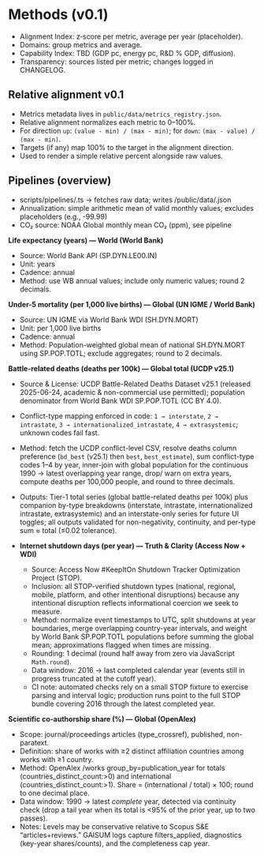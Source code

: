 # Methods (v0.1)

- Alignment Index: z‑score per metric, average per year (placeholder).
- Domains: group metrics and average.
- Capability Index: TBD (GDP pc, energy pc, R&D % GDP, diffusion).
- Transparency: sources listed per metric; changes logged in CHANGELOG.

## Relative alignment v0.1
- Metrics metadata lives in `public/data/metrics_registry.json`.
- Relative alignment normalizes each metric to 0–100%.
- For direction `up`: `(value - min) / (max - min)`; for `down`: `(max - value) / (max - min)`.
- Targets (if any) map 100% to the target in the alignment direction.
- Used to render a simple relative percent alongside raw values.

## Pipelines (overview)
- scripts/pipelines/<metric>.ts → fetches raw data; writes /public/data/<metric>.json
- Annualization: simple arithmetic mean of valid monthly values; excludes placeholders (e.g., -99.99)
- CO₂ source: NOAA Global monthly mean CO₂ (ppm), see pipeline

**Life expectancy (years) — World (World Bank)**
- Source: World Bank API (SP.DYN.LE00.IN)
- Unit: years
- Cadence: annual
- Method: use WB annual values; include only numeric values; round 2 decimals.

**Under-5 mortality (per 1,000 live births) — Global (UN IGME / World Bank)**
- Source: UN IGME via World Bank WDI (SH.DYN.MORT)
- Unit: per 1,000 live births
- Cadence: annual
- Method: Population-weighted global mean of national SH.DYN.MORT using SP.POP.TOTL; exclude aggregates; round to 2 decimals.

**Battle-related deaths (deaths per 100k) — Global total (UCDP v25.1)**
- Source & License: UCDP Battle-Related Deaths Dataset v25.1 (released 2025-06-24, academic & non-commercial use permitted); population denominator from World Bank WDI SP.POP.TOTL (CC BY 4.0).
- Conflict-type mapping enforced in code: `1 → interstate`, `2 → intrastate`, `3 → internationalized_intrastate`, `4 → extrasystemic`; unknown codes fail fast.
- Method: fetch the UCDP conflict-level CSV, resolve deaths column preference (`bd_best` (v25.1) then `best`, `best_estimate`), sum conflict-type codes 1–4 by year, inner-join with global population for the continuous 1990 → latest overlapping year range, drop/ warn on extra years, compute deaths per 100,000 people, and round to three decimals.
- Outputs: Tier-1 total series (global battle-related deaths per 100k) plus companion by-type breakdowns (interstate, intrastate, internationalized intrastate, extrasystemic) and an interstate-only series for future UI toggles; all outputs validated for non-negativity, continuity, and per-type sum ≈ total (≤0.02 tolerance).

- **Internet shutdown days (per year) — Truth & Clarity (Access Now + WDI)**
  - Source: Access Now #KeepItOn Shutdown Tracker Optimization Project (STOP).
  - Inclusion: all STOP-verified shutdown types (national, regional, mobile, platform, and other intentional disruptions) because any intentional disruption reflects informational coercion we seek to measure.
  - Method: normalize event timestamps to UTC, split shutdowns at year boundaries, merge overlapping country-year intervals, and weight by World Bank SP.POP.TOTL populations before summing the global mean; approximations flagged when times are missing.
  - Rounding: 1 decimal (round half away from zero via JavaScript `Math.round`).
  - Data window: 2016 → last completed calendar year (events still in progress truncated at the cutoff year).
  - CI note: automated checks rely on a small STOP fixture to exercise parsing and interval logic; production runs point to the full STOP bundle covering 2016 through the latest completed year.

**Scientific co-authorship share (%) — Global (OpenAlex)**
- Scope: journal/proceedings articles (type_crossref), published, non-paratext.
- Definition: share of works with ≥2 distinct affiliation countries among works with ≥1 country.
- Method: OpenAlex /works group_by=publication_year for totals (countries_distinct_count:>0) and international (countries_distinct_count:>1). Share = (international / total) × 100; round to one decimal place.
- Data window: 1990 → latest *complete* year, detected via continuity check (drop a tail year when its total is <95% of the prior year, up to two passes).
- Notes: Levels may be conservative relative to Scopus S&E “articles+reviews.” GAISUM logs capture filters_applied, diagnostics (key-year shares/counts), and the completeness cap year.
